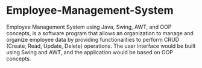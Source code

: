 # Employee-Management-System
Employee Management System using Java, Swing, AWT, and OOP concepts, is a software program that allows an organization to manage and organize employee data by providing functionalities to perform CRUD (Create, Read, Update, Delete) operations. The user interface would be built using Swing and AWT, and the application would be based on OOP concepts.
